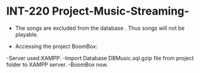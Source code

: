 # INT-220 Project-Music-Streaming-

* The songs are excluded from the database .
Thus songs will not be playable.

*  Accessing the project BoomBox:  

-Server used:XAMPP.
-Import Database DBMusic.sql.gzip file from project folder to XAMPP server.
-BoomBox now.



